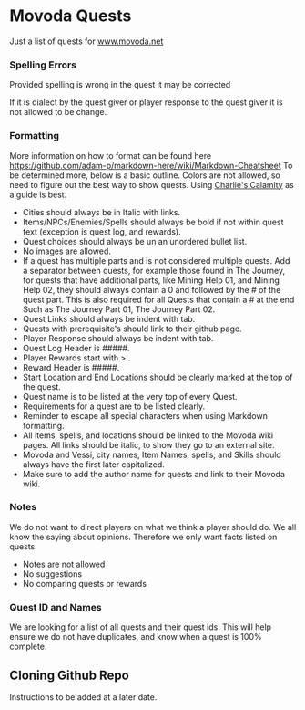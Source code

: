 # Movoda Quests
Just a list of quests for www.movoda.net

### Spelling Errors
Provided spelling is wrong in the quest it may be corrected

If it is dialect by the quest giver or player response to the quest giver it is not allowed to be change.

### Formatting
More information on how to format can be found here https://github.com/adam-p/markdown-here/wiki/Markdown-Cheatsheet
To be determined more, below is a basic outline. Colors are not allowed, so need to figure out the best way to show quests.
Using [Charlie's Calamity](https://github.com/Midnex/MovodaQuests/blob/main/quests/charlies_calamity.md) as a guide is best.
* Cities should always be in Italic with links.
* Items/NPCs/Enemies/Spells should always be bold if not within quest text (exception is quest log, and rewards).
* Quest choices should always be un an unordered bullet list.
* No images are allowed.
* If a quest has multiple parts and is not considered multiple quests. Add a separator between quests, for example those found in The Journey, for quests that have additional parts, like Mining Help 01, and Mining Help 02, they should always contain a 0 and followed by the # of the quest part. This is also required for all Quests that contain a # at the end Such as The Journey Part 01, The Journey Part 02.
* Quest Links should always be indent with tab.
* Quests with prerequisite's should link to their github page.
* Player Response should always be indent with tab.
* Quest Log Header is #####.
* Player Rewards start with > .
* Reward Header is #####.
* Start Location and End Locations should be clearly marked at the top of the quest.
* Quest name is to be listed at the very top of every Quest.
* Requirements for a quest are to be listed clearly.
* Reminder to escape all special characters when using Markdown formatting.
* All items, spells, and locations should be linked to the Movoda wiki pages. All links should be italic, to show they go to an external site.
* Movoda and Vessi, city names, Item Names, spells, and Skills should always have the first later capitalized. 
* Make sure to add the author name for quests and link to their Movoda wiki.
### Notes
We do not want to direct players on what we think a player should do. We all know the saying about opinions. Therefore we only want facts listed on quests.
* Notes are not allowed
* No suggestions
* No comparing quests or rewards
### Quest ID and Names
We are looking for a list of all quests and their quest ids. This will help ensure we do not have duplicates, and know when a quest is 100% complete.

## Cloning Github Repo
Instructions to be added at a later date.